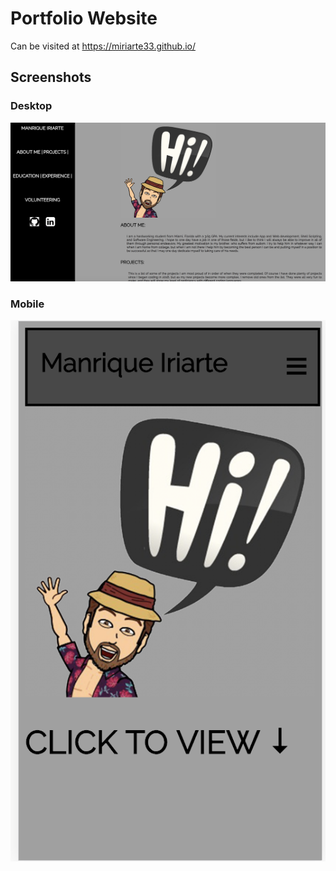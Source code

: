 # Portfolio Website #
Can be visited at https://miriarte33.github.io/ 

## Screenshots ##

### Desktop ###
![Desktop view](screenshots/desktop.png "Desktop")
### Mobile ###
![Mobile view](screenshots/mobile.png "Mobile")
